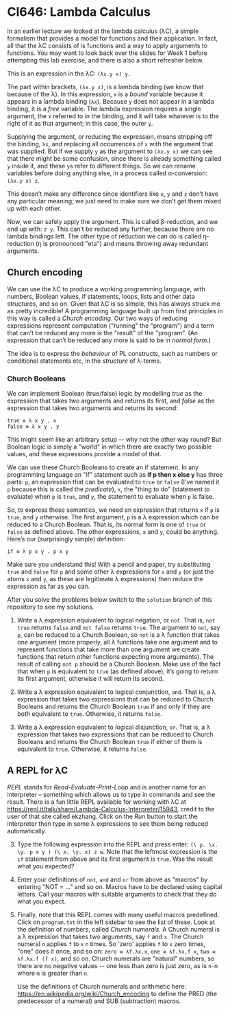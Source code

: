 # CI646: Lambda Calculus

In an earlier lecture we looked at the lambda calculus (λC), a simple formalism
that provides a model for functions and their application. In fact, all that the λC
consists of is functions and a way to apply arguments to functions. You may
want to look back over the slides for Week 1 before attempting this lab exercise,
and there is also a short refresher below.

This is an expression in the λC: `(λx.y x) y`. 

The part within brackets, `(λx.y x)`,
is a lambda binding (we know that because of the λ). In this expression, `x` is a *bound* variable because 
it appears in a lambda binding (`λx`). Because `y` does not appear in a lambda binding,
it is a *free* variable. The lambda expression requires a single argument, the `x`
referred to in the binding, and it will take whatever is to the right of it as that
argument; in this case, the outer `y`.

Supplying the argument, or reducing the expression, means stripping off the
binding, `λx`, and replacing all occurrences of `x` with the argument that was
supplied. But if we supply `y` as the argument to `(λx.y x)` we can see that there
might be some confusion, since there is already something called `y` inside it,
and these `y`s refer to different things. So we can rename variables before doing
anything else, in a process called α-conversion: `(λx.y x) z`.

This doesn’t make any difference since identifiers like `x`, `y` and `z` don’t have
any particular meaning; we just need to make sure we don’t get them mixed up
with each other.

Now, we can safely apply the argument. This is called β-reduction, and we
end up with: `z y`. This can’t be reduced any further, because there are no lambda bindings left.
The other type of reduction we can do is called η-reduction (η is pronounced
"eta") and means throwing away redundant arguments.

## Church encoding

We can use the λC to produce a working programming language, with numbers,
Boolean values, if statements, loops, lists and other data structures, and so on.
Given that λC is so simple, this has always struck me as pretty incredible!
A programming language built up from first principles in this way is called a
*Church encoding*. Our two ways of reducing expressions represent computation
("running" the "program") and a term that can’t be reduced any more is the
"result" of the "program". (An expression that can’t be reduced any more is said
to be in *normal form*.) 

The idea is to express the *behaviour* of PL constructs,
such as numbers or conditional statements etc, in the *structure* of λ-terms.

### Church Booleans

We can implement Boolean (true/false) logic by modelling *true* as the expression 
that takes two arguments and returns its first, and *false* as the expression
that takes two arguments and returns its second:

```
true ≡ λ x y . x
false ≡ λ x y . y
```

This might seem like an arbitrary setup -- why not the other way round? But Boolean logic is simply
a "world" in which there are exactly two possible values, and these expressions provide a
model of that.

We can use these Church Booleans to create an if statement. In any programming language
an "if" statement such as **if p then x else y** has three parts: `p`, an expression that can be 
evaluated to `true` or `false` (I've named it `p` because this is called the *predicate*), `x`, 
the "thing to do" (statement to evaluate) when `p` is `true`, and `y`, the statement to evaluate 
when `p` is false. 

So, to express these semantics, we need an expression that returns `x` if `p` is `true`, and `y` otherwise. 
The first argument, `p` is a λ expression which can be reduced to a Church Boolean. That is, its normal
form is one of `true` or `false` as defined above. The other expressions, `x`
and `y`, could be anything. Here’s our (surprisingly simple) definition:

```
if ≡ λ p x y . p x y
```

Make sure you understand this! With a pencil and paper, try substituting `true` and `false`
for `p` and some other λ expressions for `x` and `y` (or just the atoms `x` and `y`, as these are 
legitimate λ expressions) then reduce the expression as far as you can.

After you solve the problems below switch to the `solution` branch of this repository to see my
solutions.

1. Write a λ expression equivalent to logical negation, or `not`. That
is, `not true` returns `false` and `not false` returns `true`. The argument
to `not`, say `p`, can be reduced to a Church Boolean, so `not` is a λ function that takes one
argument (more properly, all λ functions take one argument and to represent functions that take more
than one argument we create functions
that return other functions expecting more arguments). The result of calling `not p` should be a Church Boolean. Make use of the fact that 
when `p` is equivalent to `true` (as defined above), it’s going to return its first argument,
otherwise it will return its second.

2. Write a λ expression equivalent to logical conjunction, `and`. That
is, a λ expression that takes two expressions that can be reduced to Church Booleans and 
returns the Church Boolean `true` if and only if they are both equivalent to `true`. Otherwise, it 
returns `false`.

3. Write a λ expression equivalent to logical disjunction, `or`. That
is, a λ expression that takes two expressions that can be reduced to Church Booleans and returns the
Church Boolean `true` if either of them is equivalent to `true`. Otherwise, it returns `false`.

## A REPL for λC

*REPL* stands for *Read-Evaluate-Print-Loop* and is another name for an interpreter – something which allows 
us to type in commands and see the result. There is a fun little REPL available for working with λC at
https://repl.it/talk/share/Lambda-Calculus-Interpreter/15943, credit to the user of that site called ekzhang. 
Click on the *Run* button to start the interpreter then type in some λ
expressions to see them being reduced automatically. 

3. Type the following expression into the REPL and press enter: `(\ p. \x. \y. p x y ) (\ x. \y. x) z w`.
Note that the leftmost expression is the `if` statement from above and
its first argument is `true`. Was the result what you expected?

4. Enter your definitions of `not`, `and` and `or` from above as "macros" by entering
"NOT = ..." and so on. Macros have to be declared using capital letters. Call your macros with suitable arguments 
to check that they do what you expect.

5. Finally, note that this REPL comes with many useful macros predefined.
Click on `program.txt` in the left sidebar to see the list of these. Look at the definition of
numbers, called *Church numerals*. A Church numeral is a λ expression that takes two arguments, say
`f` and `x`. The Church numeral `n` applies `f` to `x` `n` times. So 'zero' applies `f` to `x`
zero times, "one" does it once, and so on: `zero ≡ λf.λx.x`, `one ≡ λf.λx.f x`, `two ≡ λf.λx.f (f x)`, 
and so on. Church numerals are "natural" numbers, so there are no negative values -- one less than zero is just zero, as is `n-m`
where `m` is greater than `n`.

    Use the definitions of Church numerals and arithmetic here: https://en.wikipedia.org/wiki/Church_encoding to define
    the PRED (the predecessor of a numeral) and SUB (subtraction) macros.
